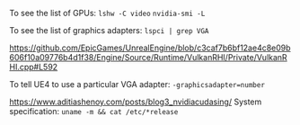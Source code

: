 To see the list of GPUs:
`lshw -C video`
`nvidia-smi -L`

To see the list of graphics adapters:
`lspci | grep VGA`


https://github.com/EpicGames/UnrealEngine/blob/c3caf7b6bf12ae4c8e09b606f10a09776b4d1f38/Engine/Source/Runtime/VulkanRHI/Private/VulkanRHI.cpp#L592

To tell UE4 to use a particular VGA adapter:
`-graphicsadapter=number`


https://www.aditiashenoy.com/posts/blog3_nvidiacudasing/
System specification:
`uname -m && cat /etc/*release`
